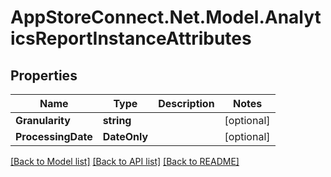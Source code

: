 # AppStoreConnect.Net.Model.AnalyticsReportInstanceAttributes

## Properties

Name | Type | Description | Notes
------------ | ------------- | ------------- | -------------
**Granularity** | **string** |  | [optional] 
**ProcessingDate** | **DateOnly** |  | [optional] 

[[Back to Model list]](../README.md#documentation-for-models) [[Back to API list]](../README.md#documentation-for-api-endpoints) [[Back to README]](../README.md)

